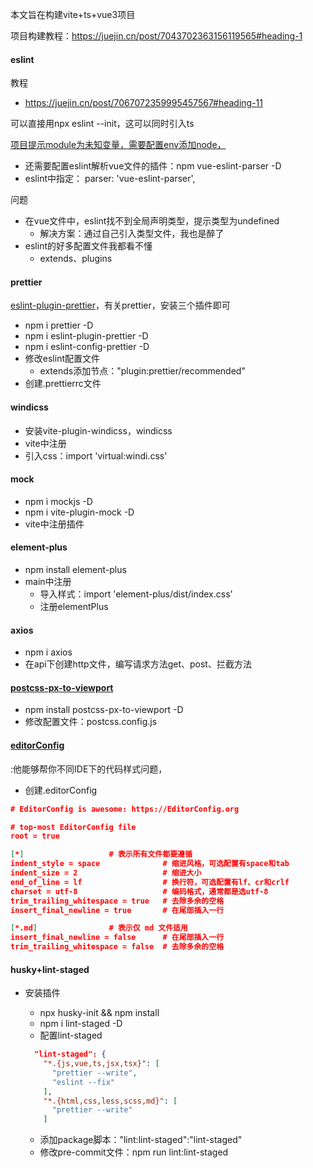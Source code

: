 本文旨在构建vite+ts+vue3项目

项目构建教程：https://juejin.cn/post/7043702363156119565#heading-1

#### eslint

教程

- https://juejin.cn/post/7067072359995457567#heading-11

可以直接用npx eslint --init，这可以同时引入ts

[项目提示module为未知变量，需要配置env添加node，](https://stackoverflow.com/questions/49789177/module-is-not-defined-and-process-is-not-defined-in-eslint-in-visual-studio-code)

- 还需要配置eslint解析vue文件的插件：npm vue-eslint-parser -D
- eslint中指定： parser: 'vue-eslint-parser',

问题

- 在vue文件中，eslint找不到全局声明类型，提示类型为undefined
  - 解决方案：通过自己引入类型文件，我也是醉了
- eslint的好多配置文件我都看不懂
  - extends、plugins

#### prettier

[eslint-plugin-prettier](https://github.com/prettier/eslint-plugin-prettier#readme)，有关prettier，安装三个插件即可

- npm i prettier -D
- npm i eslint-plugin-prettier -D
- npm i eslint-config-prettier -D
- 修改eslint配置文件
  - extends添加节点："plugin:prettier/recommended"
- 创建.prettierrc文件

#### windicss

- 安装vite-plugin-windicss，windicss
- vite中注册
- 引入css：import 'virtual:windi.css'

#### mock

- npm i mockjs -D
- npm i vite-plugin-mock -D
- vite中注册插件

#### element-plus

- npm install element-plus
- main中注册
  - 导入样式：import 'element-plus/dist/index.css'
  - 注册elementPlus

#### axios

- npm i axios
- 在api下创建http文件，编写请求方法get、post、拦截方法

#### [postcss-px-to-viewport](https://juejin.cn/post/7018433228591595550)

- npm install postcss-px-to-viewport -D
- 修改配置文件：postcss.config.js

#### [editorConfig](https://editorconfig.org/)

:他能够帮你不同IDE下的代码样式问题，

- 创建.editorConfig

```json
# EditorConfig is awesome: https://EditorConfig.org

# top-most EditorConfig file
root = true

[*]                   # 表示所有文件都要遵循
indent_style = space              # 缩进风格，可选配置有space和tab
indent_size = 2                   # 缩进大小
end_of_line = lf                  # 换行符，可选配置有lf、cr和crlf
charset = utf-8                   # 编码格式，通常都是选utf-8
trim_trailing_whitespace = true   # 去除多余的空格
insert_final_newline = true       # 在尾部插入一行

[*.md]                # 表示仅 md 文件适用
insert_final_newline = false      # 在尾部插入一行
trim_trailing_whitespace = false  # 去除多余的空格
```



#### husky+lint-staged

- 安装插件

  - npx husky-init && npm install
  - npm i lint-staged -D
  - 配置lint-staged

  ```json
    "lint-staged": {
      "*.{js,vue,ts,jsx,tsx}": [
        "prettier --write",
        "eslint --fix"
      ],
      "*.{html,css,less,scss,md}": [
        "prettier --write"
      ]
  ```

  

  - 添加package脚本："lint:lint-staged":"lint-staged"
  - 修改pre-commit文件：npm run lint:lint-staged

  

  